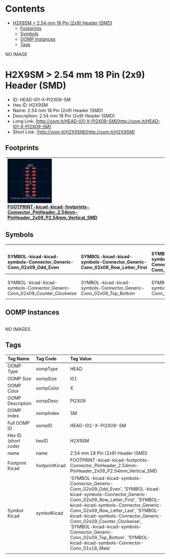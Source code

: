 



Contents
========

* [H2X9SM > 2.54 mm 18 Pin (2x9) Header (SMD)](#h2x9sm--254-mm-18-pin-2x9-header-smd)
	* [Footprints](#footprints)
	* [Symbols](#symbols)
	* [OOMP Instances](#oomp-instances)
	* [Tags](#tags)
  
NO IMAGE  
# H2X9SM > 2.54 mm 18 Pin (2x9) Header (SMD)

- ID: HEAD-I01-X-PI2X09-SM
- Hex ID: H2X9SM
- Name: 2.54 mm 18 Pin (2x9) Header (SMD)
- Description: 2.54 mm 18 Pin (2x9) Header (SMD)
- Long Link: [http://oom.lt/HEAD-I01-X-PI2X09-SM](http://oom.lt/HEAD-I01-X-PI2X09-SM)
- Short Link: [http://oom.lt/H2X9SM](http://oom.lt/H2X9SM)

## Footprints
  

|[![](https://raw.githubusercontent.com/oomlout/oomlout_OOMP_eda_V2/main/FOOTPRINT/kicad/kicad-footprints/Connector_PinHeader_2.54mm/PinHeader_2x09_P2.54mm_Vertical_SMD/image_140.png)<br>FOOTPRINT-kicad-kicad-footprints-Connector_PinHeader_2.54mm-PinHeader_2x09_P2.54mm_Vertical_SMD](https://github.com/oomlout/oomlout_OOMP_eda_V2/tree/main/FOOTPRINT/kicad/kicad-footprints/Connector_PinHeader_2.54mm/PinHeader_2x09_P2.54mm_Vertical_SMD/)|||
| :--- | :--- | :--- |

## Symbols
  

|![]()<br>SYMBOL-kicad-kicad-symbols-Connector_Generic-Conn_02x09_Odd_Even|![]()<br>SYMBOL-kicad-kicad-symbols-Connector_Generic-Conn_02x09_Row_Letter_First|![]()<br>SYMBOL-kicad-kicad-symbols-Connector_Generic-Conn_02x09_Row_Letter_Last|
| :--- | :--- | :--- |
|![]()<br>SYMBOL-kicad-kicad-symbols-Connector_Generic-Conn_02x09_Counter_Clockwise|![]()<br>SYMBOL-kicad-kicad-symbols-Connector_Generic-Conn_02x09_Top_Bottom|![]()<br>SYMBOL-kicad-kicad-symbols-Connector-Conn_01x18_Male|
||||

## OOMP Instances
  

||||
| :--- | :--- | :--- |
  
NO IMAGES  
## Tags
  

|Tag Name|Tag Code|Tag Value|
| :--- | :--- | :--- |
|OOMP Type|oompType|HEAD|
|OOMP Size|oompSize|I01|
|OOMP Color|oompColor|X|
|OOMP Description|oompDesc|PI2X09|
|OOMP Index|oompIndex|SM|
|Full OOMP ID|oompID|HEAD-I01-X-PI2X09-SM|
|Hex ID (short code)|hexID|H2X9SM|
|name|name|2.54 mm 18 Pin (2x9) Header (SMD)|
|Footprint Kicad|footprintKicad|FOOTPRINT-kicad-kicad-footprints-Connector_PinHeader_2.54mm-PinHeader_2x09_P2.54mm_Vertical_SMD|
|Symbol Kicad|symbolKicad|'SYMBOL-kicad-kicad-symbols-Connector_Generic-Conn_02x09_Odd_Even', 'SYMBOL-kicad-kicad-symbols-Connector_Generic-Conn_02x09_Row_Letter_First', 'SYMBOL-kicad-kicad-symbols-Connector_Generic-Conn_02x09_Row_Letter_Last', 'SYMBOL-kicad-kicad-symbols-Connector_Generic-Conn_02x09_Counter_Clockwise', 'SYMBOL-kicad-kicad-symbols-Connector_Generic-Conn_02x09_Top_Bottom', 'SYMBOL-kicad-kicad-symbols-Connector-Conn_01x18_Male'|
||||
